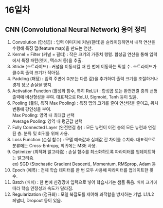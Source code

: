# 16일차

## CNN (Convolutional Neural Network) 용어 정리
1. Convolution (합성곱) : 입력 이미지에 커널(필터)을 슬라이딩하면서 내적 연산을 수행해 특징 맵(feature map)을 만드는 연산.
2. Kernel = Filter (커널 = 필터) : 작은 크기의 가중치 행렬. 합성곱 연산을 통해 입력에서 특정 패턴(엣지, 텍스처 등)을 추출.
3. Stride (스트라이드) : 커널을 이동시킬 때 한 번에 이동하는 픽셀 수. 스트라이드가 클수록 출력 크기가 작아짐.
4. Padding (패딩) : 입력 주변에 0(또는 다른 값)을 추가하여 출력 크기를 조절하거나 경계 정보 손실을 방지.
5. Activation Function (활성화 함수, 특히 ReLU) : 합성곱 또는 완전연결 층의 선형 출력에 비선형성을 부여. 대표적으로 ReLU, Sigmoid, Tanh 등이 있음.
6. Pooling (풀링, 특히 Max Pooling) : 특징 맵의 크기를 줄여 연산량을 줄이고, 위치 변동에 강인성을 부여.<br>Max Pooling: 영역 내 최대값 선택<br>Average Pooling: 영역 내 평균값 선택
7. Fully Connected Layer (완전연결 층) : 모든 뉴런이 이전 층의 모든 뉴런과 연결된 층. 분류 및 회귀를 위해 사용.
8. Loss Function (손실 함수) : 모델 예측값과 실제값 간 차이를 수치화. 대표적으로 분류에는 Cross-Entropy, 회귀에는 MSE 사용.
9. Optimizer (최적화 알고리즘) : 손실 함수를 최소화하도록 파라미터를 업데이트하는 알고리즘.<br>ex) SGD (Stochastic Gradient Descent), Momentum, RMSprop, Adam 등
10. Epoch (에폭) : 전체 학습 데이터를 한 번 모두 사용해 파라미터를 업데이트한 횟수.
11. Batch (배치) : 한 번에 신경망에 입력으로 넣어 학습시키는 샘플 묶음. 배치 크기에 따라 학습 안정성과 속도가 달라짐.
12. Regularization (정규화) : 모델 복잡도를 제어해 과적합을 방지하는 기법. L1/L2 페널티, Dropout 등이 있음.
